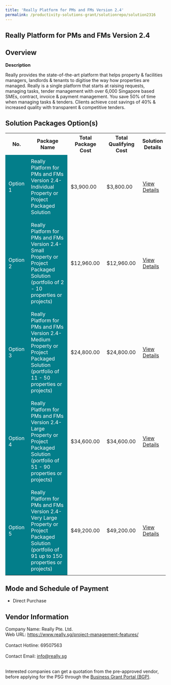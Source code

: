 ```yaml
---
title: 'Really Platform for PMs and FMs Version 2.4'
permalink: /productivity-solutions-grant/solutionrepo/solution2316
---
```


## Really Platform for PMs and FMs Version 2.4

## Overview

**Description**

Really provides the state-of-the-art platform that helps property & facilities managers, landlords & tenants to digitise the way how properties are managed. Really is a single platform that starts at raising requests, managing tasks, tender management with over 6,000 Singapore based SMEs, contract, invoice & payment management. You save 50% of time when managing tasks & tenders. Clients achieve cost savings of 40% & increased quality with transparent & competitive tenders.

## Solution Packages Option(s)

<table>
<tr>
<th><b>No.</b></th>
<th><b>Package Name</b></th>
<th><b>Total Package Cost</b></th>
<th><b>Total Qualifying Cost</b></th>
<th><b>Solution Details</b></th>
</tr>
<tr>
<td style='padding: 10px; background-color: #037E8A; color: #FFFFFF;'>Option 1</td>
<td style='padding: 10px; background-color: #037E8A; color: #FFFFFF;'>Really Platform for PMs and FMs Version 2.4-Individual Property or Project Packaged Solution</td>
<td style='padding: 10px;'>$3,900.00</td>
<td style='padding: 10px;'>$3,800.00</td>
<td style='padding: 10px;'><a href='/images/psg/Really_20200287_Desensitised_Annex_3_Part_1.pdf' target='_blank'>View Details</a></td>
</tr>
<tr>
<td style='padding: 10px; background-color: #037E8A; color: #FFFFFF;'>Option 2</td>
<td style='padding: 10px; background-color: #037E8A; color: #FFFFFF;'>Really Platform for PMs and FMs Version 2.4-Small Property or Project Packaged Solution (portfolio of 2 - 10 properties or projects)</td>
<td style='padding: 10px;'>$12,960.00</td>
<td style='padding: 10px;'>$12,960.00</td>
<td style='padding: 10px;'><a href='/images/psg/Really_20200287_Desensitised_Annex_3_Part_2.pdf' target='_blank'>View Details</a></td>
</tr>
<tr>
<td style='padding: 10px; background-color: #037E8A; color: #FFFFFF;'>Option 3</td>
<td style='padding: 10px; background-color: #037E8A; color: #FFFFFF;'>Really Platform for PMs and FMs Version 2.4-Medium Property or Project Packaged Solution (portfolio of 11 - 50 properties or projects)</td>
<td style='padding: 10px;'>$24,800.00</td>
<td style='padding: 10px;'>$24,800.00</td>
<td style='padding: 10px;'><a href='/images/psg/Really_20200287_Desensitised_Annex_3_Part_3.pdf' target='_blank'>View Details</a></td>
</tr>
<tr>
<td style='padding: 10px; background-color: #037E8A; color: #FFFFFF;'>Option 4</td>
<td style='padding: 10px; background-color: #037E8A; color: #FFFFFF;'>Really Platform for PMs and FMs Version 2.4-Large Property or Project Packaged Solution (portfolio of 51 - 90 properties or projects)</td>
<td style='padding: 10px;'>$34,600.00</td>
<td style='padding: 10px;'>$34,600.00</td>
<td style='padding: 10px;'><a href='/images/psg/Really_20200287_Desensitised_Annex_3_Part_4.pdf' target='_blank'>View Details</a></td>
</tr>
<tr>
<td style='padding: 10px; background-color: #037E8A; color: #FFFFFF;'>Option 5</td>
<td style='padding: 10px; background-color: #037E8A; color: #FFFFFF;'>Really Platform for PMs and FMs Version 2.4-Very Large Property or Project Packaged Solution (portfolio of 91 up to 150 properties or projects)</td>
<td style='padding: 10px;'>$49,200.00</td>
<td style='padding: 10px;'>$49,200.00</td>
<td style='padding: 10px;'><a href='/images/psg/Really_20200287_Desensitised_Annex_3_Part_5.pdf' target='_blank'>View Details</a></td>
</tr>
</table>

## Mode and Schedule of Payment

 - Direct Purchase

## Vendor Information

 Company Name: Really Pte. Ltd.<br>Web URL: https://www.really.sg/project-management-features/ <br><br>Contact Hotline: 69507563 <br><br>Contact Email: info@really.sg <br><br>

Interested companies can get a quotation from the pre-approved vendor, before applying for the PSG through the <a href='https://www.businessgrants.gov.sg/' target='_blank' rel='noopener'>Business Grant Portal (BGP)</a>.

<script src="/jquery/resize-tables.js"></script>
